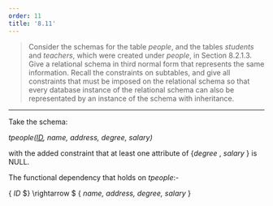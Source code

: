 ```yaml
---
order: 11
title: '8.11'
---
```

> Consider the schemas for the table _people_, and the tables _students_ 
> and _teachers_, which were created under _people_, in Section 8.2.1.3. 
> Give a relational schema in third normal form that represents the same 
> information. Recall the constraints on subtables, and give all constraints
> that must be imposed on the relational schema so that every database instance 
> of the relational schema can also be representated by an instance of the schema
> with inheritance. 

--------------------------------

Take the schema:

_tpeople(<u>ID</u>, name, address, degree, salary)_

with the added constraint that at least one attribute of {_degree_ , _salary_ } is NULL.

The functional dependency that holds on _tpeople_:- 

$\{$ _ID_ $\} \rightarrow $  $\{$ _name, address, degree, salary_ $\}$